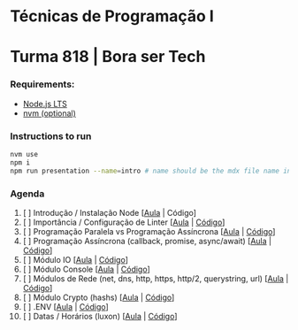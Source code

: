 # Técnicas de Programação I
# Turma 818 | Bora ser Tech

### Requirements:
- [Node.js LTS](https://nodejs.org/en/download/)
- [nvm (optional)](https://github.com/nvm-sh/nvm)

### Instructions to run
```bash
nvm use
npm i
npm run presentation --name=intro # name should be the mdx file name inside /classes
```

### Agenda
1. [ ] Introdução / Instalação Node [[Aula](https://github.com/menezee/818-linx/blob/main/classes/intro.mdx) | Código]
2. [ ] Importância / Configuração de Linter [[Aula]() | [Código]()]
3. [ ] Programação Paralela vs Programação Assíncrona [[Aula]() | [Código]()]
4. [ ] Programação Assíncrona (callback, promise, async/await) [[Aula]() | [Código]()]
5. [ ] Módulo IO [[Aula]() | [Código]()]
6. [ ] Módulo Console [[Aula]() | [Código]()]
7. [ ] Módulos de Rede (net, dns, http, https, http/2, querystring, url) [[Aula]() | [Código]()]
8. [ ] Módulo Crypto (hashs) [[Aula]() | [Código]()]
9. [ ] .ENV [[Aula]() | [Código]()]
10. [ ] Datas / Horários (luxon) [[Aula]() | [Código]()]

